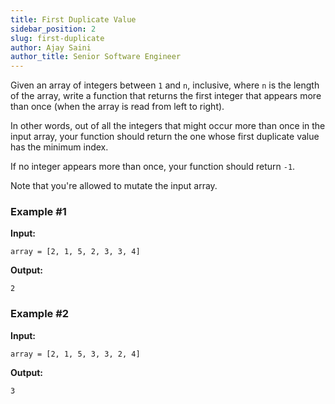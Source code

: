 ```yaml
---
title: First Duplicate Value
sidebar_position: 2
slug: first-duplicate
author: Ajay Saini
author_title: Senior Software Engineer
---
```


Given an array of integers between `1` and `n`, inclusive, where `n` is the length of the array, write a function that returns the first integer that appears more than once (when the array is read from left to right).

In other words, out of all the integers that might occur more than once in the input array, your function should return the one whose first duplicate value has the minimum index.

If no integer appears more than once, your function should return `-1`.

Note that you're allowed to mutate the input array.

### Example #1
**Input:**
```
array = [2, 1, 5, 2, 3, 3, 4]
```

**Output:**
```
2
```

### Example #2
**Input:**
```
array = [2, 1, 5, 3, 3, 2, 4]
```
**Output:**
```
3
```